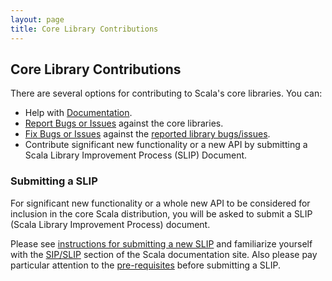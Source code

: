 ```yaml
---
layout: page
title: Core Library Contributions
---
```

## Core Library Contributions

There are several options for contributing to Scala's core libraries. You can:

* Help with [Documentation](./scala-standard-library-api-documentation.html).
* [Report Bugs or Issues](./bug-reporting-guide.html) against the core libraries.
* [Fix Bugs or Issues](./guide.html) against the 
  [reported library bugs/issues](https://issues.scala-lang.org/issues/?filter=13001).
* Contribute significant new functionality or a new API by submitting
  a Scala Library Improvement Process (SLIP) Document.

### Submitting a SLIP

For significant new functionality or a whole new API to be considered for 
inclusion in the core Scala distribution, you will be asked to submit a SLIP (Scala Library Improvement Process) document.

Please see [instructions for submitting a new SLIP](http://docs.scala-lang.org/sips/slip-submission.html) and familiarize yourself with the [SIP/SLIP](http://docs.scala-lang.org/sips/) section of the Scala documentation site. Also please pay particular attention to the [pre-requisites](http://docs.scala-lang.org/sips/slip-submission.html) before submitting a SLIP.
